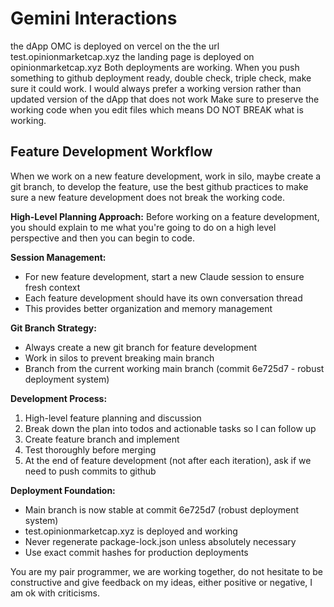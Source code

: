 # Gemini Interactions
the dApp OMC is deployed on vercel on the the url test.opinionmarketcap.xyz
the landing page is deployed on opinionmarketcap.xyz
Both deployments are working.
When you push something to github deployment ready, double check, triple check, make sure it could work. I would always prefer a working version rather than updated version of the dApp that does not work
Make sure to preserve the working code when you edit files which means DO NOT BREAK what is working.

## Feature Development Workflow

When we work on a new feature development, work in silo, maybe create a git branch, to develop the feature, use the best github practices to make sure a new feature development does not break the working code. 

**High-Level Planning Approach:**
Before working on a feature development, you should explain to me what you're going to do on a high level perspective and then you can begin to code.

**Session Management:**
- For new feature development, start a new Claude session to ensure fresh context
- Each feature development should have its own conversation thread
- This provides better organization and memory management

**Git Branch Strategy:**
- Always create a new git branch for feature development
- Work in silos to prevent breaking main branch
- Branch from the current working main branch (commit 6e725d7 - robust deployment system)

**Development Process:**
1. High-level feature planning and discussion
2. Break down the plan into todos and actionable tasks so I can follow up
3. Create feature branch and implement
4. Test thoroughly before merging
5. At the end of feature development (not after each iteration), ask if we need to push commits to github

**Deployment Foundation:**
- Main branch is now stable at commit 6e725d7 (robust deployment system)
- test.opinionmarketcap.xyz is deployed and working
- Never regenerate package-lock.json unless absolutely necessary
- Use exact commit hashes for production deployments

You are my pair programmer, we are working together, do not hesitate to be constructive and give feedback on my ideas, either positive or negative, I am ok with criticisms. 